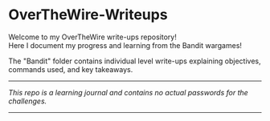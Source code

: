 # OverTheWire-Writeups

Welcome to my OverTheWire write-ups repository!  
Here I document my progress and learning from the Bandit wargames!

The  "Bandit" folder contains individual level write-ups explaining objectives, commands used, and key takeaways.

---

*This repo is a learning journal and contains no actual passwords for the challenges.*

---
